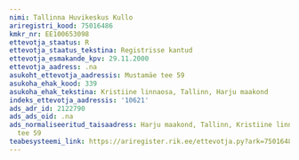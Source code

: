 ```yaml
---
nimi: Tallinna Huvikeskus Kullo
ariregistri_kood: 75016486
kmkr_nr: EE100653098
ettevotja_staatus: R
ettevotja_staatus_tekstina: Registrisse kantud
ettevotja_esmakande_kpv: 29.11.2000
ettevotja_aadress: .na
asukoht_ettevotja_aadressis: Mustamäe tee 59
asukoha_ehak_kood: 339
asukoha_ehak_tekstina: Kristiine linnaosa, Tallinn, Harju maakond
indeks_ettevotja_aadressis: '10621'
ads_adr_id: 2122790
ads_ads_oid: .na
ads_normaliseeritud_taisaadress: Harju maakond, Tallinn, Kristiine linnaosa, Mustamäe
  tee 59
teabesysteemi_link: https://ariregister.rik.ee/ettevotja.py?ark=75016486&ref=rekvisiidid
---
```

